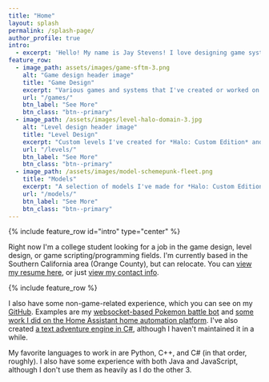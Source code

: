 ```yaml
---
title: "Home"
layout: splash
permalink: /splash-page/
author_profile: true
intro: 
  - excerpt: 'Hello! My name is Jay Stevens! I love designing game systems and watching my designs come to life.'
feature_row:
  - image_path: assets/images/game-sftm-3.png
    alt: "Game design header image"
    title: "Game Design"
    excerpt: "Various games and systems that I've created or worked on."
    url: "/games/"
    btn_label: "See More"
    btn_class: "btn--primary"
  - image_path: /assets/images/level-halo-domain-3.jpg
    alt: "Level design header image"
    title: "Level Design"
    excerpt: "Custom levels I've created for *Halo: Custom Edition* and *Team Fortress 2*."
    url: "/levels/"
    btn_label: "See More"
    btn_class: "btn--primary"
  - image_path: /assets/images/model-schemepunk-fleet.png
    title: "Models"
    excerpt: "A selection of models I've made for *Halo: Custom Edition*, *Team Fortress 2*, and my own games."
    url: "/models/"
    btn_label: "See More"
    btn_class: "btn--primary"
---
```


{% include feature_row id="intro" type="center" %}

Right now I'm a college student looking for a job in the game design, level design, or game scripting/programming fields. I'm currently based in the Southern California area (Orange County), but can relocate. You can [view my resume here](/resume), or just [view my contact info](/about).

{% include feature_row %}

I also have some non-game-related experience, which you can see on my [GitHub](https://github.com/Jay2645). Examples are my [websocket-based Pokemon battle bot](https://github.com/Jay2645/Geniusect-2.0) and [some work I did on the Home Assistant home automation platform](https://github.com/Jay2645/home-assistant/tree/add-todoist). I've also created [a text adventure engine in C#](https://github.com/Jay2645/text-adventure), although I haven't maintained it in a while.

My favorite languages to work in are Python, C++, and C# (in that order, roughly). I also have some experience with both Java and JavaScript, although I don't use them as heavily as I do the other 3.
